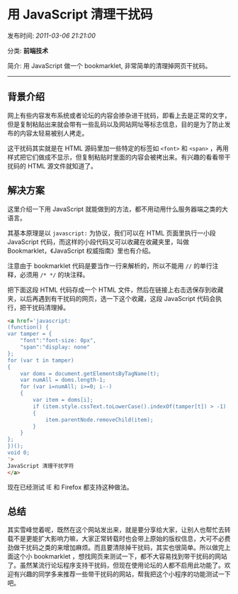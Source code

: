 # 用 JavaScript 清理干扰码

发布时间: *2011-03-06 21:21:00*

分类: __前端技术__

简介: 用 JavaScript 做一个 bookmarklet, 非常简单的清理掉网页干扰码。

---------

## 背景介绍

网上有些内容发布系统或者论坛的内容会掺杂进干扰码，即看上去是正常的文字，但是复制粘贴出来就会带有一些乱码以及网站网址等标志信息，目的是为了防止发布的内容太轻易被别人拷走。

这干扰码其实就是在 HTML 源码里加一些特定的标签如 `<font>` 和 `<span>` ，再用样式把它们做成不显示，但复制粘贴时里面的内容会被拷出来。有兴趣的看看带干扰码的 HTML 源文件就知道了。

## 解决方案

这里介绍一下用 JavaScript 就能做到的方法，都不用动用什么服务器端之类的大语言。

其基本原理是以 `javascript:` 为协议，我们可以在 HTML 页面里执行一小段 JavaScript 代码，而这样的小段代码又可以收藏在收藏夹里，叫做 Bookmarklet，《JavaScript 权威指南》里也有介绍。 

注意由于 bookmarklet 代码是要当作一行来解析的，所以不能用 `//` 的单行注释，必须用 `/* */` 的块注释。

把下面这段 HTML 代码存成一个 HTML 文件，然后在链接上右击选保存到收藏夹，以后再遇到有干扰码的网页，选一下这个收藏，这段 JavaScript 代码会执行，把干扰码清理掉。

```html
<a href='javascript:
(function() {
var tamper = {
    "font":"font-size: 0px",
    "span":"display: none"
};
for (var t in tamper)
{
    var doms = document.getElementsByTagName(t);
    var numAll = doms.length-1;
    for (var i=numAll; i>=0; i--)
    {
        var item = doms[i];
        if (item.style.cssText.toLowerCase().indexOf(tamper[t]) > -1)
        {
            item.parentNode.removeChild(item);
        }
    }
};
})();
void 0;
'>
JavaScript 清理干扰字符
</a>
```

现在已经测试 IE 和 Firefox 都支持这种做法。

## 总结

其实雪峰觉着呢，既然在这个网站发出来，就是要分享给大家，让别人也帮忙去转载不是更能扩大影响力嘛，大家正常转载时也会带上原始的版权信息，大可不必费劲做干扰码之类的来增加麻烦。而且要清除掉干扰码，其实也很简单。所以做完上面这个小 bookmarklet ，想找网页来测试一下，都不大容易找到带干扰码的网站了。虽然某流行论坛程序支持干扰码，但现在使用论坛的人都不启用此功能了。欢迎有兴趣的同学多来推荐一些带干扰码的网站，帮我把这个小程序的功能测试一下吧。